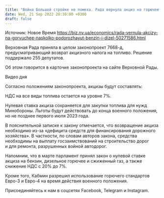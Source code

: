 ```yaml
---
title: "Война Большой стройке не помеха. Рада вернула акциз на горючее — деньги пойдут на дороги"
date: Wed, 21 Sep 2022 20:39:00 +0300
draft: false
---
```

Источник: Новое Время https://biz.nv.ua/economics/rada-vernula-akcizy-na-goryuchee-naskolko-podorozhayut-benzin-i-dizel-50271586.html


 Верховная Рада приняла в целом законопроект 7668-д, предусматривающий возврат акцизного налога на топливо. Решение поддержало 255 депутатов.

 Об этом говорится в карточке законопроекта на сайте Верховной Рады.

 Видео дня   

 Согласно положениям законопроекта, акцизы будут составлять:

 НДС на все виды топлива остается на уровне 7%.

 Нулевая ставка акциза сохраняется для закупки топлива для нужд Минобороны. Льготы будут действовать до конца военного положения, но не позднее первого июля 2023 года.

 В пояснительной записке к закону отмечается, что возвращение акциза необходимо из-за «дефицита средств для финансирования дорожного хозяйства». В частности, по словам авторов закона, средства необходимы на выплату госзаимствований на строительство дорог и для ремонта, разрушенных войной автодорог.

 Напомним, что в марте парламент принял закон о нулевой ставке акциза на бензин, дизельное горючее и сжиженный газ, а также снижение НДС с 20% до 7%.

 Кроме того, Кабмин разрешил использование горючего стандартов Евро-3 и Евро-4 на время действия военного положения.

Присоединяйтесь к нам в соцсетях Facebook, Telegram и Instagram.

